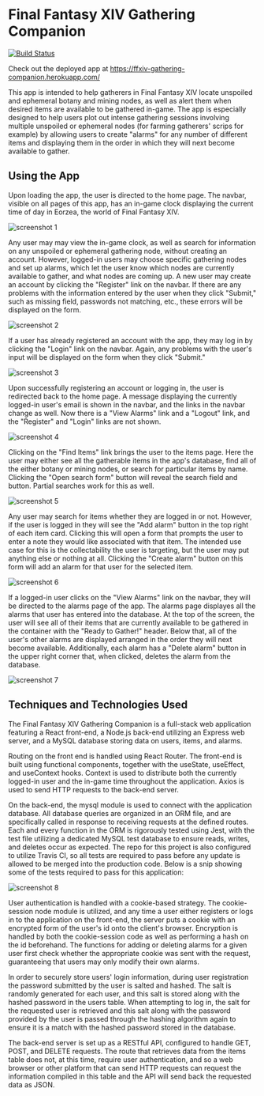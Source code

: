 # Final Fantasy XIV Gathering Companion

[![Build Status](https://travis-ci.com/RyanEllingson/ffxiv-gathering-companion.png?branch=master)](https://travis-ci.com/RyanEllingson/ffxiv-gathering-companion)

Check out the deployed app at https://ffxiv-gathering-companion.herokuapp.com/

This app is intended to help gatherers in Final Fantasy XIV locate unspoiled and ephemeral botany and mining nodes, as well as alert them when desired items are available to be gathered in-game.  The app is especially designed to help users plot out intense gathering sessions involving multiple unspoiled or ephemeral nodes (for farming gatherers' scrips for example) by allowing users to create "alarms" for any number of different items and displaying them in the order in which they will next become available to gather.

## Using the App

Upon loading the app, the user is directed to the home page.  The navbar, visible on all pages of this app, has an in-game clock displaying the current time of day in Eorzea, the world of Final Fantasy XIV.

![screenshot 1](https://github.com/RyanEllingson/ffxiv-gathering-companion/blob/master/assets/images/screenshot1.JPG)

Any user may may view the in-game clock, as well as search for information on any unspoiled or ephemeral gathering node, without creating an account.  However, logged-in users may choose specific gathering nodes and set up alarms, which let the user know which nodes are currently available to gather, and what nodes are coming up.  A new user may create an account by clicking the "Register" link on the navbar.  If there are any problems with the information entered by the user when they click "Submit," such as missing field, passwords not matching, etc., these errors will be displayed on the form.

![screenshot 2](https://github.com/RyanEllingson/ffxiv-gathering-companion/blob/master/assets/images/screenshot2.JPG)

If a user has already registered an account with the app, they may log in by clicking the "Login" link on the navbar.  Again, any problems with the user's input will be displayed on the form when they click "Submit."

![screenshot 3](https://github.com/RyanEllingson/ffxiv-gathering-companion/blob/master/assets/images/screenshot3.JPG)

Upon successfully registering an account or logging in, the user is redirected back to the home page.  A message displaying the currently logged-in user's email is shown in the navbar, and the links in the navbar change as well.  Now there is a "View Alarms" link and a "Logout" link, and the "Register" and "Login" links are not shown.

![screenshot 4](https://github.com/RyanEllingson/ffxiv-gathering-companion/blob/master/assets/images/screenshot4.JPG)

Clicking on the "Find Items" link brings the user to the items page.  Here the user may either see all the gatherable items in the app's database, find all of the either botany or mining nodes, or search for particular items by name.  Clicking the "Open search form" button will reveal the search field and button.  Partial searches work for this as well.

![screenshot 5](https://github.com/RyanEllingson/ffxiv-gathering-companion/blob/master/assets/images/screenshot5.JPG)

Any user may search for items whether they are logged in or not.  However, if the user is logged in they will see the "Add alarm" button in the top right of each item card.  Clicking this will open a form that prompts the user to enter a note they would like associated with that item.  The intended use case for this is the collectability the user is targeting, but the user may put anything else or nothing at all.  Clicking the "Create alarm" button on this form will add an alarm for that user for the selected item.

![screenshot 6](https://github.com/RyanEllingson/ffxiv-gathering-companion/blob/master/assets/images/screenshot6.JPG)

If a logged-in user clicks on the "View Alarms" link on the navbar, they will be directed to the alarms page of the app.  The alarms page displayes all the alarms that user has entered into the database.  At the top of the screen, the user will see all of their items that are currently available to be gathered in the container with the "Ready to Gather!" header.  Below that, all of the user's other alarms are displayed arranged in the order they will next become available.  Additionally, each alarm has a "Delete alarm" button in the upper right corner that, when clicked, deletes the alarm from the database.

![screenshot 7](https://github.com/RyanEllingson/ffxiv-gathering-companion/blob/master/assets/images/screenshot7.JPG)

## Techniques and Technologies Used

The Final Fantasy XIV Gathering Companion is a full-stack web application featuring a React front-end, a Node.js back-end utilizing an Express web server, and a MySQL database storing data on users, items, and alarms.

Routing on the front end is handled using React Router.  The front-end is built using functional components, together with the useState, useEffect, and useContext hooks.  Context is used to distribute both the currently logged-in user and the in-game time throughout the application.  Axios is used to send HTTP requests to the back-end server.

On the back-end, the mysql module is used to connect with the application database.  All database queries are organized in an ORM file, and are specifically called in response to receiving requests at the defined routes.  Each and every function in the ORM is rigorously tested using Jest, with the test file utilizing a dedicated MySQL test database to ensure reads, writes, and deletes occur as expected.  The repo for this project is also configured to utilize Travis CI, so all tests are required to pass before any update is allowed to be merged into the production code.  Below is a snip showing some of the tests required to pass for this application:

![screenshot 8](https://github.com/RyanEllingson/ffxiv-gathering-companion/blob/master/assets/images/screenshot8.JPG)

User authentication is handled with a cookie-based strategy.  The cookie-session node module is utilized, and any time a user either registers or logs in to the application on the front-end, the server puts a cookie with an encrypted form of the user's id onto the client's browser.  Encryption is handled by both the cookie-session code as well as performing a hash on the id beforehand.  The functions for adding or deleting alarms for a given user first check whether the appropriate cookie was sent with the request, guaranteeing that users may only modify their own alarms.

In order to securely store users' login information, during user registration the password submitted by the user is salted and hashed.  The salt is randomly generated for each user, and this salt is stored along with the hashed password in the users table.  When attempting to log in, the salt for the requested user is retrieved and this salt along with the password provided by the user is passed through the hashing algorithm again to ensure it is a match with the hashed password stored in the database.

The back-end server is set up as a RESTful API, configured to handle GET, POST, and DELETE requests.  The route that retrieves data from the items table does not, at this time, require user authentication, and so a web browser or other platform that can send HTTP requests can request the information compiled in this table and the API will send back the requested data as JSON.